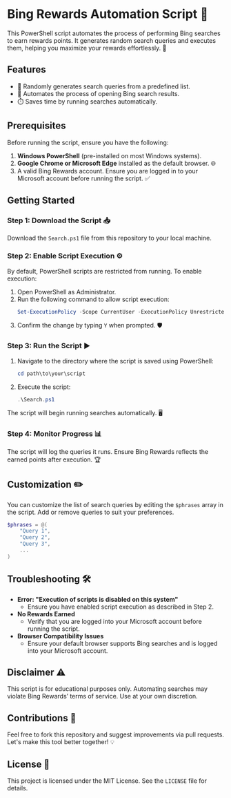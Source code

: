 # Bing Rewards Automation Script 🎯

This PowerShell script automates the process of performing Bing searches to earn rewards points. It generates random search queries and executes them, helping you maximize your rewards effortlessly. 🚀

## Features
- 🎲 Randomly generates search queries from a predefined list.
- 🤖 Automates the process of opening Bing search results.
- ⏱️ Saves time by running searches automatically.

## Prerequisites
Before running the script, ensure you have the following:

1. **Windows PowerShell** (pre-installed on most Windows systems).
2. **Google Chrome or Microsoft Edge** installed as the default browser. 🌐
3. A valid Bing Rewards account. Ensure you are logged in to your Microsoft account before running the script. ✅

## Getting Started

### Step 1: Download the Script 📥
Download the `Search.ps1` file from this repository to your local machine.

### Step 2: Enable Script Execution ⚙️
By default, PowerShell scripts are restricted from running. To enable execution:

1. Open PowerShell as Administrator.
2. Run the following command to allow script execution:
   ```powershell
   Set-ExecutionPolicy -Scope CurrentUser -ExecutionPolicy Unrestricted
   ```
3. Confirm the change by typing `Y` when prompted. 🛡️

### Step 3: Run the Script ▶️
1. Navigate to the directory where the script is saved using PowerShell:
   ```powershell
   cd path\to\your\script
   ```
2. Execute the script:
   ```powershell
   .\Search.ps1
   ```

The script will begin running searches automatically. 🖥️

### Step 4: Monitor Progress 📊
The script will log the queries it runs. Ensure Bing Rewards reflects the earned points after execution. 🏆

## Customization ✏️
You can customize the list of search queries by editing the `$phrases` array in the script. Add or remove queries to suit your preferences.

```powershell
$phrases = @(
    "Query 1",
    "Query 2",
    "Query 3",
    ...
)
```

## Troubleshooting 🛠️

- **Error: "Execution of scripts is disabled on this system"**
  - Ensure you have enabled script execution as described in Step 2.
- **No Rewards Earned**
  - Verify that you are logged into your Microsoft account before running the script.
- **Browser Compatibility Issues**
  - Ensure your default browser supports Bing searches and is logged into your Microsoft account.

## Disclaimer ⚠️
This script is for educational purposes only. Automating searches may violate Bing Rewards’ terms of service. Use at your own discretion.

## Contributions 🤝
Feel free to fork this repository and suggest improvements via pull requests. Let's make this tool better together! 💡

## License 📜
This project is licensed under the MIT License. See the `LICENSE` file for details.

